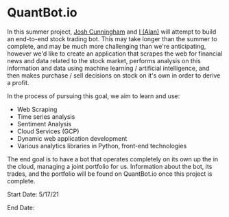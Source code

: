 # QuantBot.io

In this summer project, [Josh Cunningham](http://joshcunningham.net/) and [I (Alan)](https://bergsneider.dev/) will attempt to build an end-to-end stock trading bot. This may take longer than the summer to complete, and may be much more challenging than we're anticipating, however we'd like to create an application that scrapes the web for financial news and data related to the stock market, performs analysis on this information and data using machine learning / artificial intelligence, and then makes purchase / sell decisions on stock on it's own in order to derive a profit.

In the process of pursuing this goal, we aim to learn and use:
* Web Scraping
* Time series analysis
* Sentiment Analysis
* Cloud Services (GCP)
* Dynamic web application development
* Various analytics libraries in Python, front-end technologies

The end goal is to have a bot that operates completely on its own up the in the cloud, managing a joint portfolio for us. Information about the bot, its trades, and the portfolio will be found on QuantBot.io once this project is complete.

Start Date: 5/17/21

End Date: 
